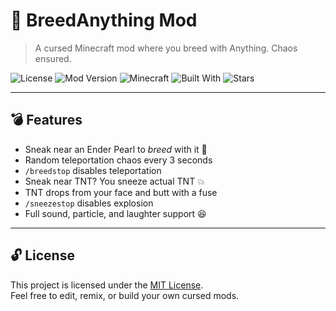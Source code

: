 # 🧬 BreedAnything Mod

> A cursed Minecraft mod where you breed with Anything. Chaos ensured.

![License](https://img.shields.io/github/license/SiymX/breedanything)
![Mod Version](https://img.shields.io/badge/version-1.0.0-green)
![Minecraft](https://img.shields.io/badge/mc-1.21.5-blue)
![Built With](https://img.shields.io/badge/built_with-Fabric-red)
![Stars](https://img.shields.io/github/stars/SiymX/breedanything?style=social)

---

## 💣 Features

- Sneak near an Ender Pearl to *breed* with it 💖
- Random teleportation chaos every 3 seconds
- `/breedstop` disables teleportation
- Sneak near TNT? You sneeze actual TNT 💥
- TNT drops from your face and butt with a fuse
- `/sneezestop` disables explosion
- Full sound, particle, and laughter support 😆

---

## 🔓 License

This project is licensed under the [MIT License](LICENSE).  
Feel free to edit, remix, or build your own cursed mods.
